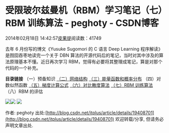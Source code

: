 
# 受限玻尔兹曼机（RBM）学习笔记（七）RBM 训练算法 - peghoty - CSDN博客


2014年02月18日 14:42:57[皮果提](https://me.csdn.net/peghoty)阅读数：41749



去年 6 月份写的博文《Yusuke Sugomori 的 C 语言 Deep Learning 程序解读》是囫囵吞枣地读完一个关于 DBN 算法的开源代码后的笔记，当时对其中涉及的算法原理基本不懂。近日再次学习 RBM，觉得有必要将其整理成笔记，算是对那个代码的一个补充。



**目录链接**
（一）预备知识
[（二）网络结构](http://blog.csdn.net/itplus/article/details/19168967)
[（三）能量函数和概率分布](http://blog.csdn.net/itplus/article/details/19168989)
（四）对数似然函数
[（五）梯度计算公式](http://blog.csdn.net/itplus/article/details/19207371)
[（六）对比散度算法](http://blog.csdn.net/itplus/article/details/19408143)
[（七）RBM 训练算法](http://blog.csdn.net/itplus/article/details/19408701)
（八）RBM 的评估

![](https://img-blog.csdn.net/20140218142518171)![](https://img-blog.csdn.net/20140218142525640)
![](https://img-blog.csdn.net/20140218225335078)


作者: peghoty
出处:[http://blog.csdn.net/itplus/article/details/19408701](http://blog.csdn.net/itplus/article/details/19408701)
欢迎转载/分享, 但请务必声明文章出处.


